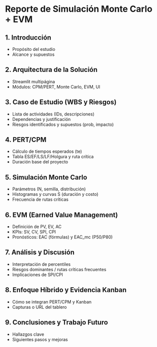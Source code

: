 # Reporte de Simulación Monte Carlo + EVM

## 1. Introducción
- Propósito del estudio
- Alcance y supuestos

## 2. Arquitectura de la Solución
- Streamlit multipágina
- Módulos: CPM/PERT, Monte Carlo, EVM, UI

## 3. Caso de Estudio (WBS y Riesgos)
- Lista de actividades (IDs, descripciones)
- Dependencias y justificación
- Riesgos identificados y supuestos (prob, impacto)

## 4. PERT/CPM
- Cálculo de tiempos esperados (te)
- Tabla ES/EF/LS/LF/Holgura y ruta crítica
- Duración base del proyecto

## 5. Simulación Monte Carlo
- Parámetros (N, semilla, distribución)
- Histogramas y curvas S (duración y costo)
- Frecuencia de rutas críticas

## 6. EVM (Earned Value Management)
- Definición de PV, EV, AC
- KPIs: SV, CV, SPI, CPI
- Pronósticos: EAC (fórmulas) y EAC_mc (P50/P80)

## 7. Análisis y Discusión
- Interpretación de percentiles
- Riesgos dominantes / rutas críticas frecuentes
- Implicaciones de SPI/CPI

## 8. Enfoque Híbrido y Evidencia Kanban
- Cómo se integran PERT/CPM y Kanban
- Capturas o URL del tablero

## 9. Conclusiones y Trabajo Futuro
- Hallazgos clave
- Siguientes pasos y mejoras

